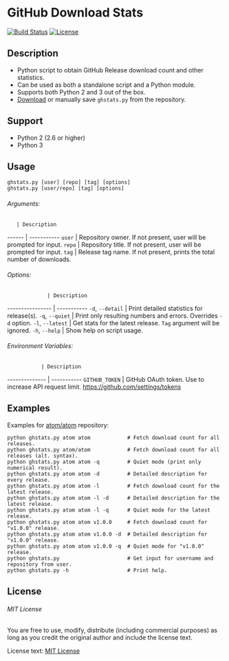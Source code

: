 # GitHub Download Stats

[![Build Status](https://travis-ci.org/kefir500/ghstats.svg)](https://travis-ci.org/kefir500/ghstats)
[![License](https://img.shields.io/badge/license-MIT-blue.svg)](https://raw.githubusercontent.com/kefir500/ghstats/master/LICENSE)

## Description

- Python script to obtain GitHub Release download count and other statistics.
- Can be used as both a standalone script and a Python module.
- Supports both Python 2 and 3 out of the box.
- [Download](https://github.com/kefir500/ghstats/releases/latest) or manually save `ghstats.py` from the repository.

## Support

- Python 2 (2.6 or higher)
- Python 3

## Usage

```
ghstats.py [user] [repo] [tag] [options]
ghstats.py [user/repo] [tag] [options]
```

###### Arguments:

       | Description
------ | -----------
`user` | Repository owner. If not present, user will be prompted for input.
`repo` | Repository title. If not present, user will be prompted for input.
`tag`  | Release tag name. If not present, prints the total number of downloads.

###### Options:

                 | Description
---------------- | -----------
`-d`, `--detail` | Print detailed statistics for release(s).
`-q`, `--quiet`  | Print only resulting numbers and errors. Overrides `-d` option.
`-l`, `--latest` | Get stats for the latest release. `Tag` argument will be ignored.
`-h`, `--help`   | Show help on script usage.

###### Environment Variables:

               | Description
-------------- | -----------
`GITHUB_TOKEN` | GitHub OAuth token. Use to increase API request limit. https://github.com/settings/tokens

## Examples

Examples for [atom/atom](https://github.com/atom/atom) repository:

```Shell
python ghstats.py atom atom            # Fetch download count for all releases.
python ghstats.py atom/atom            # Fetch download count for all releases (alt. syntax).
python ghstats.py atom atom -q         # Quiet mode (print only numerical result).
python ghstats.py atom atom -d         # Detailed description for every release.
python ghstats.py atom atom -l         # Fetch download count for the latest release.
python ghstats.py atom atom -l -d      # Detailed description for the latest release.
python ghstats.py atom atom -l -q      # Quiet mode for the latest release.
python ghstats.py atom atom v1.0.0     # Fetch download count for "v1.0.0" release.
python ghstats.py atom atom v1.0.0 -d  # Detailed description for "v1.0.0" release.
python ghstats.py atom atom v1.0.0 -q  # Quiet mode for "v1.0.0" release.
python ghstats.py                      # Get input for username and repository from user.
python ghstats.py -h                   # Print help.
```

## License

###### MIT License

You are free to use, modify, distribute (including commercial purposes) as long as you credit the original author and include the license text.

License text: [MIT License](https://raw.githubusercontent.com/kefir500/ghstats/master/LICENSE)
